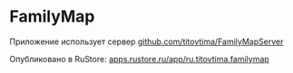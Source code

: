 # FamilyMap

Приложение использует сервер [github.com/titovtima/FamilyMapServer](github.com/titovtima/FamilyMapServer)

Опубликовано в RuStore: [apps.rustore.ru/app/ru.titovtima.familymap](apps.rustore.ru/app/ru.titovtima.familymap)
